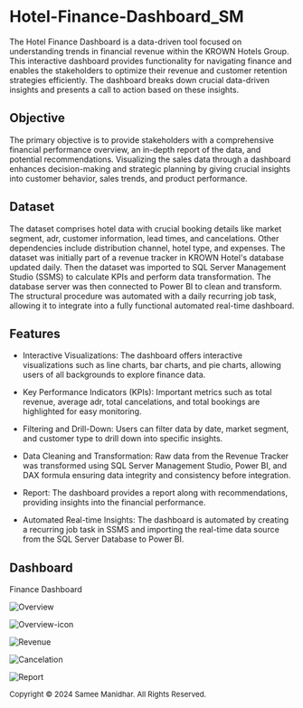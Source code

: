# Hotel-Finance-Dashboard_SM
The Hotel Finance Dashboard is a data-driven tool focused on understanding trends in financial revenue within the KROWN Hotels Group. This interactive dashboard provides functionality for navigating finance and enables the stakeholders to optimize their revenue and customer retention strategies efficiently. The dashboard breaks down crucial data-driven insights and presents a call to action based on these insights. 

## Objective
The primary objective is to provide stakeholders with a comprehensive financial performance overview, an in-depth report of the data, and potential recommendations. Visualizing the sales data through a dashboard enhances decision-making and strategic planning by giving crucial insights into customer behavior, sales trends, and product performance.

## Dataset
The dataset comprises hotel data with crucial booking details like market segment, adr, customer information, lead times, and cancelations. Other dependencies include distribution channel, hotel type, and expenses. The dataset was initially part of a revenue tracker in KROWN Hotel's database updated daily. Then the dataset was imported to SQL Server Management Studio (SSMS) to calculate KPIs and perform data transformation. The database server was then connected to Power BI to clean and transform. The structural procedure was automated with a daily recurring job task, allowing it to integrate into a fully functional automated real-time dashboard. 

## Features
  - Interactive Visualizations: The dashboard offers interactive visualizations such as line charts, bar charts, and pie charts, allowing users of all backgrounds to explore finance data.

  - Key Performance Indicators (KPIs): Important metrics such as total revenue, average adr, total cancelations, and total bookings are highlighted for easy monitoring.

  - Filtering and Drill-Down: Users can filter data by date, market segment, and customer type to drill down into specific insights.

  - Data Cleaning and Transformation: Raw data from the Revenue Tracker was transformed using SQL Server Management Studio, Power BI, and DAX formula ensuring data integrity and consistency before integration.

  - Report: The dashboard provides a report along with recommendations, providing insights into the financial performance.

  - Automated Real-time Insights: The dashboard is automated by creating a recurring job task in SSMS and importing the real-time data source from the SQL Server Database to Power BI.

## Dashboard
Finance Dashboard

![Overview](https://github.com/user-attachments/assets/9617ca7c-b051-4821-bc98-fe2b475d9943)

![Overview-icon](https://github.com/user-attachments/assets/7b363782-8fa8-4ee0-80fa-21e33d3651ef)

![Revenue](https://github.com/user-attachments/assets/439a691e-4eec-4cba-8f4f-2044b4a7d3e5)

![Cancelation](https://github.com/user-attachments/assets/6ac195e2-a140-46a5-b9d4-b7fb32de525e)

![Report](https://github.com/user-attachments/assets/ffda0731-377c-4264-ab74-5dfd88a9b5ac)




<span style='font-size: small'>Copyright © 2024 Samee Manidhar. All Rights Reserved.</span>

